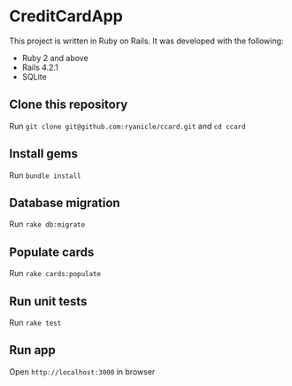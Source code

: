 # CreditCardApp
This project is written in Ruby on Rails. It was developed with the following:

 - Ruby 2 and above
 - Rails 4.2.1
 - SQLite

## Clone this repository
Run `git clone git@github.com:ryanicle/ccard.git` and `cd ccard`

## Install gems
Run `bundle install`

## Database migration
Run `rake db:migrate`

## Populate cards
Run `rake cards:populate`

## Run unit tests
Run `rake test`

## Run app
Open `http://localhost:3000` in browser